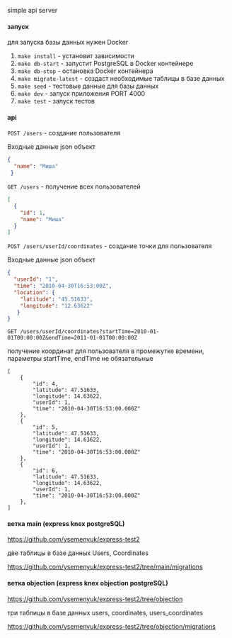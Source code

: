 simple api server

#### запуск

для запуска базы данных нужен Docker

1. `make install` - установит зависимости
2. `make db-start` - запустит PostgreSQL в Docker контейнере
3. `make db-stop` - остановка Docker контейнера
4. `make migrate-latest` - создаcт необходимые таблицы в базе данных
5. `make seed` - тестовые данные для базы данных
6. `make dev` - запуск приложения PORT 4000
7. `make test` - запуск тестов


#### api

```POST /users``` - создание пользователя

Входные данные json объект 

```json
{ 
  "name": "Миша" 
 }
```

`GET /users` - получение всех пользователей

```json
[
  { 
    "id": 1,
    "name": "Миша" 
  }
]
```

`POST /users/userId/coordinates` - создание точки для пользователя

Входные данные json объект 
```json
{
  "userId": "1",
  "time": "2010-04-30T16:53:00Z",
  "location": {
    "latitude": "45.51633",
    "longitude": "12.63622"
   }
}
```
`GET /users/userId/coordinates?startTime=2010-01-01T00:00:00Z&endTime=2011-01-01T00:00:00Z`

получение координат для пользователя в промежутке времени, параметры startTime, endTime не обязательные

```
[
    {
        "id": 4,
        "latitude": 47.51633,
        "longitude": 14.63622,
        "userId": 1,
        "time": "2010-04-30T16:53:00.000Z"
    },
    {
        "id": 5,
        "latitude": 47.51633,
        "longitude": 14.63622,
        "userId": 1,
        "time": "2010-04-30T16:53:00.000Z"
    },
    {
        "id": 6,
        "latitude": 47.51633,
        "longitude": 14.63622,
        "userId": 1,
        "time": "2010-04-30T16:53:00.000Z"
    },
]
```



#### ветка main (express knex postgreSQL)

https://github.com/ysemenyuk/express-test2

две таблицы в базе данных Users, Coordinates

https://github.com/ysemenyuk/express-test2/tree/main/migrations



#### ветка objection (express knex objection postgreSQL)

https://github.com/ysemenyuk/express-test2/tree/objection

три таблицы в базе данных users, coordinates, users_coordinates

https://github.com/ysemenyuk/express-test2/tree/objection/migrations
